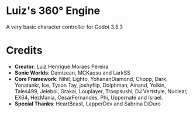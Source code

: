 # Luiz's 360° Engine
 A very basic character controller for Godot 3.5.3

# Credits
- **Creator**: Luiz Henrique Moraes Pereira
- **Sonic Worlds**: Damizean, MCKaosu and LarkSS
- **Core Framework**: Nihil, Lighto, YohananDiamond, Chopp, Dark, Yonatankr, Ice, Tyson Tay, joshyflip, Dolphman, Ainand, Yolkin, Tales499, Jeleboi, Grakai, Louplayer, Troopsushi, DJ Vertstyle, Nuclear, EX64, HezMania, CesarFernandes, Phi, Uppernate and Israel.
- **Special Thanks**: HeartBeast, LapperDev and Sabrina DiDuro
